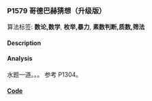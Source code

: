 ### P1579 哥德巴赫猜想（升级版）

算法标签: **数论,数学**, **枚举,暴力**, **素数判断,质数,筛法**


#### Description

#### Analysis

水题一道。。。 参考 P1304。 

#### [Code](../cpp/p1579.cpp)
